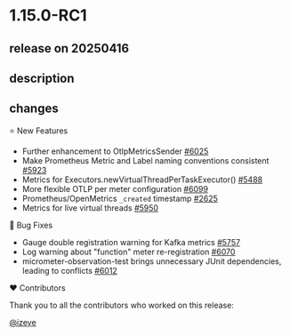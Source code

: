 # 1.15.0-RC1

## release on 20250416

## description

## changes

⭐ New Features

* Further enhancement to OtlpMetricsSender <a href="https://github.com/micrometer-metrics/micrometer/pull/6025" data-hovercard-type="pull_request" data-hovercard-url="/micrometer-metrics/micrometer/pull/6025/hovercard">#6025</a>
* Make Prometheus Metric and Label naming conventions consistent <a href="https://github.com/micrometer-metrics/micrometer/issues/5923" data-hovercard-type="issue" data-hovercard-url="/micrometer-metrics/micrometer/issues/5923/hovercard">#5923</a>
* Metrics for Executors.newVirtualThreadPerTaskExecutor() <a href="https://github.com/micrometer-metrics/micrometer/issues/5488" data-hovercard-type="issue" data-hovercard-url="/micrometer-metrics/micrometer/issues/5488/hovercard">#5488</a>
* More flexible OTLP per meter configuration <a href="https://github.com/micrometer-metrics/micrometer/issues/6099" data-hovercard-type="issue" data-hovercard-url="/micrometer-metrics/micrometer/issues/6099/hovercard">#6099</a>
* Prometheus/OpenMetrics <code>_created</code> timestamp <a href="https://github.com/micrometer-metrics/micrometer/issues/2625" data-hovercard-type="issue" data-hovercard-url="/micrometer-metrics/micrometer/issues/2625/hovercard">#2625</a>
* Metrics for live virtual threads <a href="https://github.com/micrometer-metrics/micrometer/issues/5950" data-hovercard-type="issue" data-hovercard-url="/micrometer-metrics/micrometer/issues/5950/hovercard">#5950</a>

🐞 Bug Fixes

* Gauge double registration warning for Kafka metrics <a href="https://github.com/micrometer-metrics/micrometer/issues/5757" data-hovercard-type="issue" data-hovercard-url="/micrometer-metrics/micrometer/issues/5757/hovercard">#5757</a>
* Log warning about "function" meter re-registration <a href="https://github.com/micrometer-metrics/micrometer/pull/6070" data-hovercard-type="pull_request" data-hovercard-url="/micrometer-metrics/micrometer/pull/6070/hovercard">#6070</a>
* micrometer-observation-test brings unnecessary JUnit dependencies, leading to conflicts <a href="https://github.com/micrometer-metrics/micrometer/issues/6012" data-hovercard-type="issue" data-hovercard-url="/micrometer-metrics/micrometer/issues/6012/hovercard">#6012</a>

❤️ Contributors

Thank you to all the contributors who worked on this release:

<a class="user-mention notranslate" data-hovercard-type="user" data-hovercard-url="/users/izeye/hovercard" data-octo-click="hovercard-link-click" data-octo-dimensions="link_type:self" href="https://github.com/izeye">@izeye</a>

